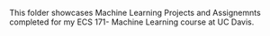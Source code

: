 This folder showcases Machine Learning Projects and Assignemnts completed for my ECS 171- Machine Learning course at UC Davis.
